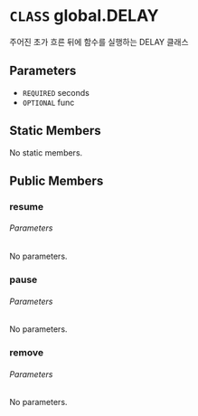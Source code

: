 # `CLASS` global.DELAY
주어진 초가 흐른 뒤에 함수를 실행하는 DELAY 클래스

## Parameters
* `REQUIRED` seconds 
* `OPTIONAL` func 

## Static Members
No static members.

## Public Members

### resume
###### Parameters
No parameters.

### pause
###### Parameters
No parameters.

### remove
###### Parameters
No parameters.
